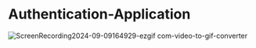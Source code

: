 # Authentication-Application
![ScreenRecording2024-09-09164929-ezgif com-video-to-gif-converter](https://github.com/user-attachments/assets/df66add4-34d3-4add-b68c-66c6d2696814)
